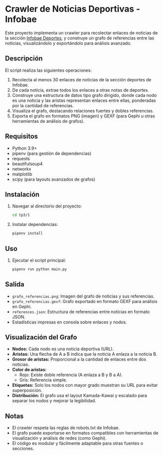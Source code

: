 # Crawler de Noticias Deportivas - Infobae

Este proyecto implementa un crawler para recolectar enlaces de noticias de la sección [Infobae Deportes](https://www.infobae.com/deportes/), y construye un grafo de referencias entre las noticias, visualizándolo y exportándolo para análisis avanzado.

## Descripción

El script realiza las siguientes operaciones:

1. Recolecta al menos 30 enlaces de noticias de la sección deportes de Infobae.
2. De cada noticia, extrae todos los enlaces a otras notas de deportes.
3. Construye una estructura de datos tipo grafo dirigido, donde cada nodo es una noticia y las aristas representan enlaces entre ellas, ponderadas por la cantidad de referencias.
4. Visualiza el grafo, destacando relaciones fuertes y dobles referencias.
5. Exporta el grafo en formatos PNG (imagen) y GEXF (para Gephi u otras herramientas de análisis de grafos).

## Requisitos

- Python 3.9+
- pipenv (para gestión de dependencias)
- requests
- beautifulsoup4
- networkx
- matplotlib
- scipy (para layouts avanzados de grafos)

## Instalación

1. Navegar al directorio del proyecto:
   ```bash
   cd tp3/1
   ```
2. Instalar dependencias:
   ```bash
   pipenv install
   ```

## Uso

1. Ejecutar el script principal:
   ```bash
   pipenv run python main.py
   ```

## Salida

- `grafo_referencias.png`: Imagen del grafo de noticias y sus referencias.
- `grafo_referencias.gexf`: Grafo exportado en formato GEXF para análisis en Gephi.
- `references.json`: Estructura de referencias entre noticias en formato JSON.
- Estadísticas impresas en consola sobre enlaces y nodos.

## Visualización del Grafo

- **Nodos:** Cada nodo es una noticia deportiva (URL).
- **Aristas:** Una flecha de A a B indica que la noticia A enlaza a la noticia B.
- **Grosor de aristas:** Proporcional a la cantidad de enlaces entre dos noticias.
- **Color de aristas:**
  - Rojo: Existe doble referencia (A enlaza a B y B a A).
  - Gris: Referencia simple.
- **Etiquetas:** Solo los nodos con mayor grado muestran su URL para evitar superposición.
- **Distribución:** El grafo usa el layout Kamada-Kawai y escalado para separar los nodos y mejorar la legibilidad.

## Notas

- El crawler respeta las reglas de robots.txt de Infobae.
- El grafo puede exportarse en formatos compatibles con herramientas de visualización y análisis de redes (como Gephi).
- El código es modular y fácilmente adaptable para otras fuentes o secciones. 